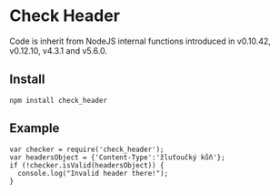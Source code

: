 # Check Header

Code is inherit from NodeJS internal functions introduced in v0.10.42, v0.12.10, v4.3.1 and v5.6.0.

## Install

    npm install check_header


## Example


    var checker = require('check_header');
    var headersObject = {'Content-Type':'žluťoučký kůň'};
    if (!checker.isValid(headersObject)) {
      console.log("Invalid header there!");
    }
